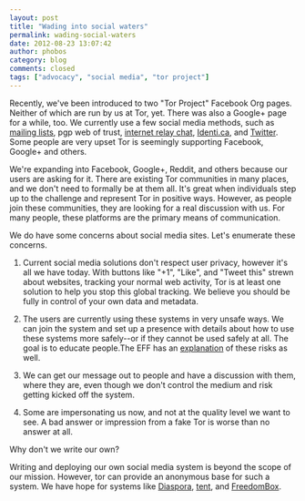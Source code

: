 ```yaml
---
layout: post
title: "Wading into social waters"
permalink: wading-social-waters
date: 2012-08-23 13:07:42
author: phobos
category: blog
comments: closed
tags: ["advocacy", "social media", "tor project"]
---
```


Recently, we've been introduced to two "Tor Project" Facebook Org pages. Neither of which are run by us at Tor, yet. There was also a Google+ page for a while, too. We currently use a few social media methods, such as [mailing lists](https://lists.torproject.org), pgp web of trust, [internet relay chat](ircs://irc.torproject.org/#tor), [Identi.ca](https://identi.ca/torproject), and [Twitter](https://twitter.com/torproject). Some people are very upset Tor is seemingly supporting Facebook, Google+ and others.

We're expanding into Facebook, Google+, Reddit, and others because our users are asking for it. There are existing Tor communities in many places, and we don't need to formally be at them all. It's great when individuals step up to the challenge and represent Tor in positive ways. However, as people join these communities, they are looking for a real discussion with us. For many people, these platforms are the primary means of communication.

We do have some concerns about social media sites. Let's enumerate these concerns.

1.  Current social media solutions don't respect user privacy, however it's all we have today. With buttons like "+1", "Like", and "Tweet this" strewn about websites, tracking your normal web activity, Tor is at least one solution to help you stop this global tracking. We believe you should be fully in control of your own data and metadata.

2.  The users are currently using these systems in very unsafe ways. We can join the system and set up a presence with details about how to use these systems more safely--or if they cannot be used safely at all. The goal is to educate people.The EFF has an [explanation](https://www.eff.org/free-speech-weak-link#platforms) of these risks as well.

3.  We can get our message out to people and have a discussion with them, where they are, even though we don't control the medium and risk getting kicked off the system.

4.  Some are impersonating us now, and not at the quality level we want to see. A bad answer or impression from a fake Tor is worse than no answer at all.

Why don't we write our own?

Writing and deploying our own social media system is beyond the scope of our mission. However, tor can provide an anonymous base for such a system. We have hope for systems like [Diaspora](https://joindiaspora.com/), [tent](http://tent.io), and [FreedomBox](https://www.freedomboxfoundation.org/).
